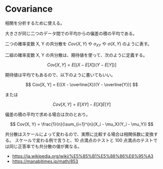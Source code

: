 # Covariance

相関を分析するために使える。

大きさが同じ二つのデータ間での平均からの偏差の積の平均である。

二つの確率変数 X, Y の共分散を $Cov(X, Y)$ や $\sigma_{XY}$ や $\sigma(X, Y)$ のように表す。

二組の確率変数 X, Y の共分散は、期待値を使って、次のように定義する。

$$
Cov[X, Y] = E[(X - E[X])(Y - E[Y])]
$$

期待値は平均でもあるので、以下のように書いてもいい。

$$
Cov[X, Y] = E[(X - \overline{X})(Y - \overline{Y})]
$$

または

$$
Cov[X, Y] = E[XY] - E[X]E[Y]
$$

偏差の積の平均で求める場合は次のとおり。

$$
Cov(X, Y) = \frac{1}{n}(\sum_{i=1}^{n}(X_i - \mu_X)(Y_i - \mu_Y))
$$

共分散はスケールによって変わるので、実際に比較する場合は相関係数に変換する。
スケールで変わる例で言うと、10 点満点のテストと 100 点満点のテストでは同じ正答率でも共分散の値が異なる。

- https://ja.wikipedia.org/wiki/%E5%85%B1%E5%88%86%E6%95%A3
- https://manabitimes.jp/math/853
